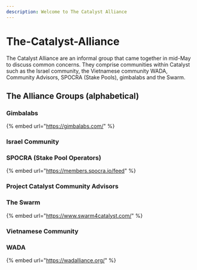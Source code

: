 ```yaml
---
description: Welcome to The Catalyst Alliance
---
```


# The-Catalyst-Alliance

The Catalyst Alliance are an informal group that came together in mid-May to discuss common concerns. They comprise communities within Catalyst such as the Israel community, the Vietnamese community WADA, Community Advisors, SPOCRA \(Stake Pools\), gimbalabs and the Swarm. 

## The Alliance Groups \(alphabetical\)

### Gimbalabs

{% embed url="https://gimbalabs.com/" %}

### Israel Community

### SPOCRA \(Stake Pool Operators\)

{% embed url="https://members.spocra.io/feed" %}

### Project Catalyst Community Advisors

### The Swarm

{% embed url="https://www.swarm4catalyst.com/" %}

### Vietnamese Community

### WADA

{% embed url="https://wadalliance.org/" %}

















